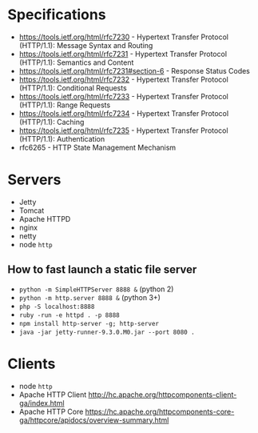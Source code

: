 # Specifications

- https://tools.ietf.org/html/rfc7230 - Hypertext Transfer Protocol (HTTP/1.1): Message Syntax and Routing
- https://tools.ietf.org/html/rfc7231 - Hypertext Transfer Protocol (HTTP/1.1): Semantics and Content
- https://tools.ietf.org/html/rfc7231#section-6 - Response Status Codes
- https://tools.ietf.org/html/rfc7232 - Hypertext Transfer Protocol (HTTP/1.1): Conditional Requests
- https://tools.ietf.org/html/rfc7233 - Hypertext Transfer Protocol (HTTP/1.1): Range Requests
- https://tools.ietf.org/html/rfc7234 - Hypertext Transfer Protocol (HTTP/1.1): Caching
- https://tools.ietf.org/html/rfc7235 - Hypertext Transfer Protocol (HTTP/1.1): Authentication
- rfc6265 - HTTP State Management Mechanism

# Servers

- Jetty
- Tomcat
- Apache HTTPD
- nginx
- netty
- node `http`

## How to fast launch a static file server
- `python -m SimpleHTTPServer 8888 &` (python 2)
- `python -m http.server 8888 &` (python 3+)
- `php -S localhost:8888`
- `ruby -run -e httpd . -p 8888`
- `npm install http-server -g; http-server`
- `java -jar jetty-runner-9.3.0.M0.jar --port 8080 .`

# Clients
- node `http`
- Apache HTTP Client http://hc.apache.org/httpcomponents-client-ga/index.html
- Apache HTTP Core https://hc.apache.org/httpcomponents-core-ga/httpcore/apidocs/overview-summary.html
